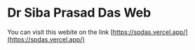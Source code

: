 # Dr Siba Prasad Das Web

You can visit this webite on the link [https://spdas.vercel.app/](https://spdas.vercel.app/)